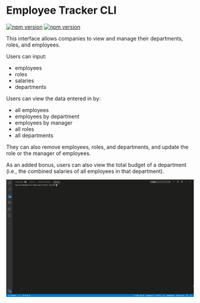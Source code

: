 # Employee Tracker CLI

[![npm version](https://badge.fury.io/js/inquirer.svg)](https://badge.fury.io/js/inquirer)
[![npm version](https://badge.fury.io/js/mysql.svg)](https://badge.fury.io/js/mysql)

This interface allows companies to view and manage their departments, roles, and employees.

Users can input:
* employees
* roles
* salaries
* departments

Users can view the data entered in by:
* all employees
* employees by department
* employees by manager
* all roles
* all departments

They can also remove employees, roles, and departments, and update the role or the manager of employees.

As an added bonus, users can also view the total budget of a department (i.e., the combined salaries of all employees in that department).

![Employee Tracker Demo](/demo.gif)